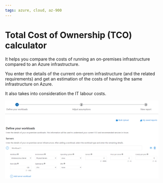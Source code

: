 ```yaml
---
tags: azure, cloud, az-900
---
```


# Total Cost of Ownership (TCO) calculator

It helps you compare the costs of running an on-premises infrastructure compared to an Azure infrastructure.

You enter the details of the current on-prem infrastructure (and the related requirements) and get an estimation of the costs of having the same infrastructure on Azure.

It also takes into consideration the IT labour costs.

![TCO calculator](tco-calculator-dashboard.png)
